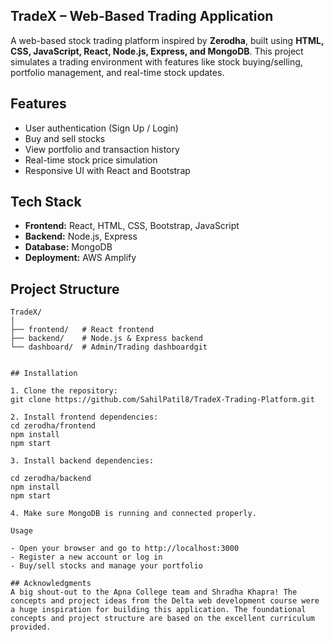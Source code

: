 ## TradeX – Web-Based Trading Application

A web-based stock trading platform inspired by **Zerodha**, built using **HTML, CSS, JavaScript, React, Node.js, Express, and MongoDB**. This project simulates a trading environment with features like stock buying/selling, portfolio management, and real-time stock updates.  

## Features

- User authentication (Sign Up / Login)  
- Buy and sell stocks  
- View portfolio and transaction history  
- Real-time stock price simulation  
- Responsive UI with React and Bootstrap  

## Tech Stack

- **Frontend:** React, HTML, CSS, Bootstrap, JavaScript  
- **Backend:** Node.js, Express  
- **Database:** MongoDB  
- **Deployment:** AWS Amplify  

## Project Structure

```text
TradeX/
│
├── frontend/   # React frontend
├── backend/    # Node.js & Express backend
└── dashboard/  # Admin/Trading dashboardgit 


## Installation

1. Clone the repository:
git clone https://github.com/SahilPatil8/TradeX-Trading-Platform.git

2. Install frontend dependencies:
cd zerodha/frontend
npm install
npm start

3. Install backend dependencies:

cd zerodha/backend
npm install
npm start

4. Make sure MongoDB is running and connected properly.

Usage

- Open your browser and go to http://localhost:3000
- Register a new account or log in
- Buy/sell stocks and manage your portfolio

## Acknowledgments
A big shout-out to the Apna College team and Shradha Khapra! The concepts and project ideas from the Delta web development course were a huge inspiration for building this application. The foundational concepts and project structure are based on the excellent curriculum provided.